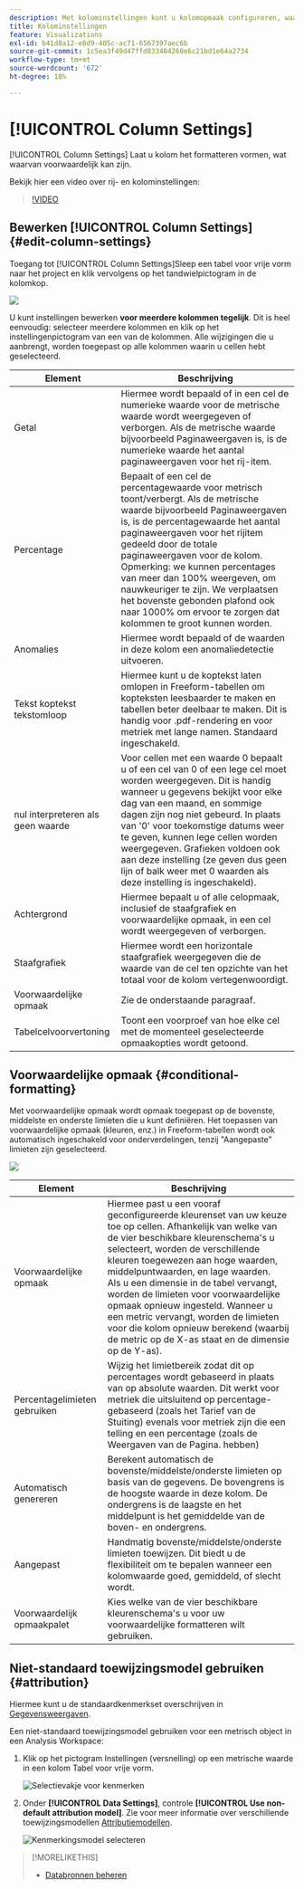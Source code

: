 ```yaml
---
description: Met kolominstellingen kunt u kolomopmaak configureren, waarvan sommige voorwaardelijk kunnen zijn.
title: Kolominstellingen
feature: Visualizations
exl-id: b41d8a12-e8d9-405c-ac71-6567397aec6b
source-git-commit: 1c5ea3f49d47ffd833404260e6c21bd1e64a2734
workflow-type: tm+mt
source-wordcount: '672'
ht-degree: 18%

---
```


# [!UICONTROL Column Settings]

[!UICONTROL Column Settings] Laat u kolom het formatteren vormen, wat waarvan voorwaardelijk kan zijn.

Bekijk hier een video over rij- en kolominstellingen:

>[!VIDEO](https://video.tv.adobe.com/v/40382/?quality=12)

## Bewerken [!UICONTROL Column Settings] {#edit-column-settings}

Toegang tot [!UICONTROL Column Settings]Sleep een tabel voor vrije vorm naar het project en klik vervolgens op het tandwielpictogram in de kolomkop.

![](assets/column_settings.png)

U kunt instellingen bewerken **voor meerdere kolommen tegelijk**. Dit is heel eenvoudig: selecteer meerdere kolommen en klik op het instellingenpictogram van een van de kolommen. Alle wijzigingen die u aanbrengt, worden toegepast op alle kolommen waarin u cellen hebt geselecteerd.

| Element | Beschrijving |
| --- | --- |
| Getal | Hiermee wordt bepaald of in een cel de numerieke waarde voor de metrische waarde wordt weergegeven of verborgen. Als de metrische waarde bijvoorbeeld Paginaweergaven is, is de numerieke waarde het aantal paginaweergaven voor het rij-item. |
| Percentage | Bepaalt of een cel de percentagewaarde voor metrisch toont/verbergt. Als de metrische waarde bijvoorbeeld Paginaweergaven is, is de percentagewaarde het aantal paginaweergaven voor het rijitem gedeeld door de totale paginaweergaven voor de kolom.  Opmerking: we kunnen percentages van meer dan 100% weergeven, om nauwkeuriger te zijn. We verplaatsen het bovenste gebonden plafond ook naar 1000% om ervoor te zorgen dat kolommen te groot kunnen worden. |
| Anomalies | Hiermee wordt bepaald of de waarden in deze kolom een anomaliedetectie uitvoeren. |
| Tekst koptekst tekstomloop | Hiermee kunt u de koptekst laten omlopen in Freeform-tabellen om kopteksten leesbaarder te maken en tabellen beter deelbaar te maken. Dit is handig voor .pdf-rendering en voor metriek met lange namen. Standaard ingeschakeld. |
| nul interpreteren als geen waarde | Voor cellen met een waarde 0 bepaalt u of een cel van 0 of een lege cel moet worden weergegeven. Dit is handig wanneer u gegevens bekijkt voor elke dag van een maand, en sommige dagen zijn nog niet gebeurd.  In plaats van &#39;0&#39; voor toekomstige datums weer te geven, kunnen lege cellen worden weergegeven. Grafieken voldoen ook aan deze instelling (ze geven dus geen lijn of balk weer met 0 waarden als deze instelling is ingeschakeld). |
| Achtergrond | Hiermee bepaalt u of alle celopmaak, inclusief de staafgrafiek en voorwaardelijke opmaak, in een cel wordt weergegeven of verborgen. |
| Staafgrafiek | Hiermee wordt een horizontale staafgrafiek weergegeven die de waarde van de cel ten opzichte van het totaal voor de kolom vertegenwoordigt. |
| Voorwaardelijke opmaak | Zie de onderstaande paragraaf. |
| Tabelcelvoorvertoning | Toont een voorproef van hoe elke cel met de momenteel geselecteerde opmaakopties wordt getoond. |

## Voorwaardelijke opmaak {#conditional-formatting}

Met voorwaardelijke opmaak wordt opmaak toegepast op de bovenste, middelste en onderste limieten die u kunt definiëren. Het toepassen van voorwaardelijke opmaak (kleuren, enz.) in Freeform-tabellen wordt ook automatisch ingeschakeld voor onderverdelingen, tenzij &quot;Aangepaste&quot; limieten zijn geselecteerd.

![](assets/conditional-formatting.png)

| Element | Beschrijving |
| --- | --- |
| Voorwaardelijke opmaak | Hiermee past u een vooraf geconfigureerde kleurenset van uw keuze toe op cellen. Afhankelijk van welke van de vier beschikbare kleurenschema&#39;s u selecteert, worden de verschillende kleuren toegewezen aan hoge waarden, middelpuntwaarden, en lage waarden. <br> Als u een dimensie in de tabel vervangt, worden de limieten voor voorwaardelijke opmaak opnieuw ingesteld. Wanneer u een metric vervangt, worden de limieten voor die kolom opnieuw berekend (waarbij de metric op de X-as staat en de dimensie op de Y-as). |
| Percentagelimieten gebruiken | Wijzig het limietbereik zodat dit op percentages wordt gebaseerd in plaats van op absolute waarden. Dit werkt voor metriek die uitsluitend op percentage-gebaseerd (zoals het Tarief van de Stuiting) evenals voor metriek zijn die een telling en een percentage (zoals de Weergaven van de Pagina. hebben) |
| Automatisch genereren | Berekent automatisch de bovenste/middelste/onderste limieten op basis van de gegevens. De bovengrens is de hoogste waarde in deze kolom. De ondergrens is de laagste en het middelpunt is het gemiddelde van de boven- en ondergrens. |
| Aangepast | Handmatig bovenste/middelste/onderste limieten toewijzen. Dit biedt u de flexibiliteit om te bepalen wanneer een kolomwaarde goed, gemiddeld, of slecht wordt. |
| Voorwaardelijk opmaakpalet | Kies welke van de vier beschikbare kleurenschema&#39;s u voor uw voorwaardelijke formatteren wilt gebruiken. |

## Niet-standaard toewijzingsmodel gebruiken {#attribution}

Hiermee kunt u de standaardkenmerkset overschrijven in [Gegevensweergaven](/help/data-views/component-settings/attribution.md).

<!--

>[!NOTE]
>
>Consider the following when updating a component's attribution to a non-default attribution model:
>
>* **When using the component in a report with *a single dimension*:** The component's attribution ignores the allocation model when a non-default attribution model is used.
>
>* **When using the component in a report with *multiple dimensions*:** The component's attribution retains the allocation model when a non-default attribution model is used.
>
>   Multiple dimensions are available only when [exporting data to the cloud](/help/analysis-workspace/export/export-cloud.md).
>
> For more information about allocation, see [Persistence component settings](/help/data-views/component-settings/persistence.md).

-->

Een niet-standaard toewijzingsmodel gebruiken voor een metrisch object in een Analysis Workspace:

1. Klik op het pictogram Instellingen (versnelling) op een metrische waarde in een kolom Tabel voor vrije vorm.

   ![Selectievakje voor kenmerken](assets/attribution-checkbox.png)

2. Onder **[!UICONTROL Data Settings]**, controle **[!UICONTROL Use non-default attribution model]**. Zie voor meer informatie over verschillende toewijzingsmodellen [Attributiemodellen](/help/data-views/component-settings/attribution.md).

   ![Kenmerkingsmodel selecteren](assets/attribution-select.png)

>[!MORELIKETHIS]
>
>* [Databronnen beheren](/help/analysis-workspace/visualizations/t-sync-visualization.md)
